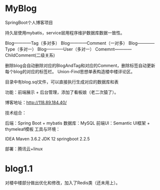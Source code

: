 # MyBlog
SpringBoot个人博客项目

持久层使用mybatis，service层用程序维护数据库数据一致性。

Blog————Tag（多对多）
Blog————Comment（一对多）
Blog————Type（多对一）
Blog————User（多对一）
Comemnt————ChildComment(二级关系)

删除blog会自动删除对应的BlogAndTag和对应的Comment，删除标签自动更新每个blog的对应的标签栏。
Union-Find思想单表构造楼中楼评论区。

目录中有blog.sql文件，可以直接执行生成对应的数据库和表

功能：前端展示 + 后台管理，添加了看板娘（老二次猿了）。

博客地址：http://118.89.184.40/

技术组合：

后端：Spring Boot + mybatis
数据库：MySQL
前端UI：Semantic UI框架 + thymeleaf模板
工具与环境：

IDEA
Maven 3.6.2
JDK 12
springboot 2.2.5

部署：腾讯云+linux

# blog1.1

对楼中楼部分做出优化和修改，加入了Redis类（还未用上）。
